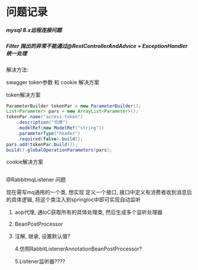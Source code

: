 # 问题记录

##### mysql 8.x远程连接问题



##### Filter 抛出的异常不能通过@RestControllerAndAdvice + ExceptionHandler统一处理

解决方法: 



swagger token参数 和 cookie 解决方案

token解决方案

```java
ParameterBuilder tokenPar = new ParameterBuilder();
List<Parameter> pars = new ArrayList<Parameter>();
tokenPar.name("access-token")
    .description("令牌")
    .modelRef(new ModelRef("string"))
    .parameterType("header")
    .required(false).build();
pars.add(tokenPar.build());
build().globalOperationParameters(pars);
```

cookie解决方案

```java

```





@RabbitmqListener 问题

现在需写mq通用的一个类, 想实现 定义一个接口, 接口中定义有消费者收到消息后的具体逻辑, 将这个类注入到springIoc中即可实现自动监听

1. aop代理, 通IoC获取所有的具体处理类, 然后生成多个监听处理器
2. BeanPostProcessor
3. 注解, 继承, 设置默认值?

   4.仿照RabbitListenerAnnotationBeanPostProcessor?

   5.Listener监听器????

